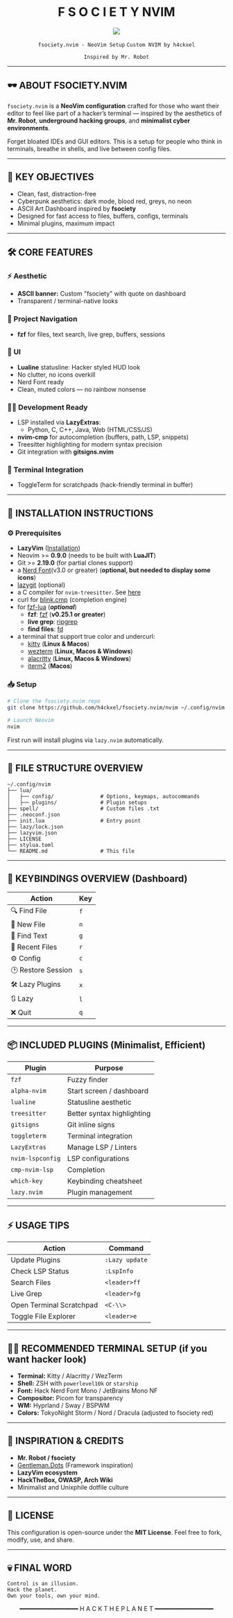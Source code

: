 <div align="center" width=50%>

# F S O C I E T Y NVIM

<img src="/images/menu-dash.png">

</div>

<div align="center">

`fsociety.nvim - NeoVim Setup`
`Custom NVIM by h4ckxel`

`Inspired by Mr. Robot`

</div>

---

## 🕶️ ABOUT FSOCIETY.NVIM

`fsociety.nvim` is a **NeoVim configuration** crafted for those who want their editor to feel like part of a hacker’s terminal — inspired by the aesthetics of **Mr. Robot**, **underground hacking groups**, and **minimalist cyber environments**.

Forget bloated IDEs and GUI editors. This is a setup for people who think in terminals, breathe in shells, and live between config files.

---

## 🎯 KEY OBJECTIVES

- Clean, fast, distraction-free
- Cyberpunk aesthetics: dark mode, blood red, greys, no neon
- ASCII Art Dashboard inspired by **fsociety**
- Designed for fast access to files, buffers, configs, terminals
- Minimal plugins, maximum impact

---

## 🛠️  CORE FEATURES

### ⚡ Aesthetic
- **ASCII banner:** Custom "fsociety" with quote on dashboard
- Transparent / terminal-native looks

### 📂 Project Navigation
- **fzf** for files, text search, live grep, buffers, sessions

### 🎨 UI
- **Lualine** statusline: Hacker styled HUD look
- No clutter, no icons overkill
- Nerd Font ready
- Clean, muted colors — no rainbow nonsense

### 🧑‍💻 Development Ready
- LSP installed via **LazyExtras**:
  - Python, C, C++, Java, Web (HTML/CSS/JS)
- **nvim-cmp** for autocompletion (buffers, path, LSP, snippets)
- Treesitter highlighting for modern syntax precision
- Git integration with **gitsigns.nvim**

### 🐚 Terminal Integration
- ToggleTerm for scratchpads (hack-friendly terminal in buffer)

---

## 💾 INSTALLATION INSTRUCTIONS

### ⚙ Prerequisites
- **LazyVim** ([Installation](https://www.lazyvim.org/installation))
- Neovim >= **0.9.0** (needs to be built with **LuaJIT**)
- Git >= **2.19.0** (for partial clones support)
- a [Nerd Font](https://www.nerdfonts.com/)(v3.0 or greater) (**optional, but needed to display some icons**)
- [lazygit](https://github.com/jesseduffield/lazygit) (optional)
- a C compiler for `nvim-treesitter`. See [here](https://github.com/nvim-treesitter/nvim-treesitter#requirements)
- curl for [blink.cmp](https://github.com/Saghen/blink.cmp) (completion engine)
- for [fzf-lua](https://github.com/ibhagwan/fzf-lua) (**_optional_**)
  - **fzf**: [fzf](https://github.com/junegunn/fzf) (**v0.25.1 or greater**)
  - **live grep**: [ripgrep](https://github.com/BurntSushi/ripgrep)
  - **find files**: [fd](https://github.com/sharkdp/fd)
- a terminal that support true color and undercurl:
    - [kitty](https://github.com/kovidgoyal/kitty) (**Linux & Macos**)
    - [wezterm](https://github.com/wezterm/wezterm) (**Linux, Macos & Windows**)
    - [alacritty](https://github.com/alacritty/alacritty) (**Linux, Macos & Windows**)
    - [iterm2](https://iterm2.com/) (**Macos**)

### 📥 Setup
```bash
# Clone the fsociety.nvim repo
git clone https://github.com/h4ckxel/fsociety.nvim/nvim ~/.config/nvim

# Launch Neovim
nvim
````

First run will install plugins via `lazy.nvim` automatically.

---

## 📂 FILE STRUCTURE OVERVIEW

```
~/.config/nvim
├── lua/
│   ├── config/               # Options, keymaps, autocommands
│   ├── plugins/              # Plugin setups
├── spell/                    # Custom files .txt
├── .neoconf.json
├── init.lua                  # Entry point
├── lazy/lock.json
├── lazyvim.json
├── LICENSE
├── stylua.toml
└── README.md                 # This file
```

---

## 🚀 KEYBINDINGS OVERVIEW (Dashboard)

| Action             | Key |
| ------------------ | --- |
| 🔍 Find File       | `f` |
| 📄 New File        | `n` |
| 🔎 Find Text       | `g` |
| 📂 Recent Files    | `r` |
| ⚙️ Config          | `c` |
| 🕑 Restore Session | `s` |
| 🛠️ Lazy Plugins    | `x` |
| 🔃 Lazy            | `l` |
| ❌ Quit            | `q` |

---

## 📦 INCLUDED PLUGINS (Minimalist, Efficient)

| Plugin           | Purpose                    |
| ---------------- | -------------------------- |
| `fzf`      | Fuzzy finder               |
| `alpha-nvim`     | Start screen / dashboard   |
| `lualine`        | Statusline aesthetic       |
| `treesitter`     | Better syntax highlighting |
| `gitsigns`       | Git inline signs           |
| `toggleterm`     | Terminal integration       |
| `LazyExtras`          | Manage LSP / Linters       |
| `nvim-lspconfig` | LSP configurations         |
| `cmp-nvim-lsp`   | Completion                 |
| `which-key`      | Keybinding cheatsheet      |
| `lazy.nvim`      | Plugin management          |

---

## ⚡ USAGE TIPS

| Action                   | Command        |
| ------------------------ | -------------- |
| Update Plugins           | `:Lazy update` |
| Check LSP Status         | `:LspInfo`     |
| Search Files             | `<leader>ff`   |
| Live Grep                | `<leader>fg`   |
| Open Terminal Scratchpad | `<C-\\>`       |
| Toggle File Explorer     | `<leader>e`    |

---

## 🧑‍🎤 RECOMMENDED TERMINAL SETUP (if you want hacker look)

- **Terminal:** Kitty / Alacritty / WezTerm
- **Shell:** ZSH with `powerlevel10k` or `starship`
- **Font:** Hack Nerd Font Mono / JetBrains Mono NF
- **Compositor:** Picom for transparency
- **WM:** Hyprland / Sway / BSPWM
- **Colors:** TokyoNight Storm / Nord / Dracula (adjusted to fsociety red)

---

## 📝 INSPIRATION & CREDITS

- **Mr. Robot / fsociety**
- [Gentleman.Dots](https://github.com/Gentleman-Programming/Gentleman.Dots) (Framework inspiration)
- **LazyVim ecosystem**
- **HackTheBox, OWASP, Arch Wiki**
- Minimalist and Unixphile dotfile culture

---

## 📜 LICENSE

This configuration is open-source under the **MIT License**.
Feel free to fork, modify, use, and share.

---

## 💀 FINAL WORD

```text
Control is an illusion.
Hack the planet.
Own your tools, own your mind.
```

<div align="center">

━━━━━━━━━━━━━━━━ H A C K T H E P L A N E T ━━━━━━━━━━━━━━━━

</div>